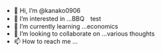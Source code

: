 - 👋 Hi, I’m @kanako0906
- 👀 I’m interested in ...BBQ　test
- 🌱 I’m currently learning ...economics
- 💞️ I’m looking to collaborate on ...various thoughts
- 📫 How to reach me ...

<!---
kanako0906/kanako0906 is a ✨ special ✨ repository because its `README.md` (this file) appears on your GitHub profile.
You can click the Preview link to take a look at your changes.
--->
